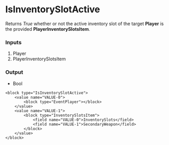 # IsInventorySlotActive

Returns _True_ whether or not the active inventory slot of the target **Player** is the provided **PlayerInventorySlotsItem**.

### Inputs

1. Player
2. PlayerInventorySlotsItem

### Output

-   Bool

```blockly
<block type="IsInventorySlotActive">
    <value name="VALUE-0">
        <block type="EventPlayer"></block>
    </value>
    <value name="VALUE-1">
        <block type="InventorySlotsItem">
            <field name="VALUE-0">InventorySlots</field>
            <field name="VALUE-1">SecondaryWeapon</field>
        </block>
    </value>
</block>
```
